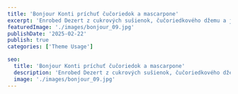 ```yaml
---
title: 'Bonjour Konti príchuť čučoriedok a mascarpone'
excerpt: 'Enrobed Dezert z cukrových sušienok, čučoriedkového džemu a jemnej suflé príchute mascarpone.'
featuredImage: './images/bonjour_09.jpg'
publishDate: '2025-02-22'
publish: true
categories: ['Theme Usage']

seo:
  title: 'Bonjour Konti príchuť čučoriedok a mascarpone'
  description: 'Enrobed Dezert z cukrových sušienok, čučoriedkového džemu a jemnej suflé príchute mascarpone.'
  image: './images/bonjour_09.jpg'
---
```

